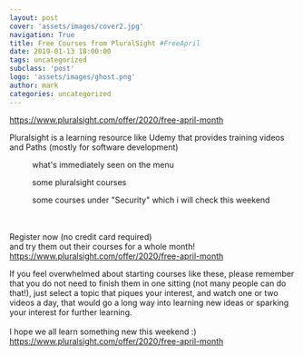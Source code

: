 ```yaml
---
layout: post
cover: 'assets/images/cover2.jpg'
navigation: True
title: Free Courses from PluralSight #FreeApril
date: 2019-01-13 18:00:00
tags: uncategorized
subclass: 'post'
logo: 'assets/images/ghost.png'
author: mark
categories: uncategorized
---
```

<!-- wp:paragraph -->  <p><a href="https://www.pluralsight.com/offer/2020/free-april-month">https://www.pluralsight.com/offer/2020/</a><a href="http://referral.pluralsight.com/mQgi51H">free</a><a href="https://www.pluralsight.com/offer/2020/free-april-month">-april-month</a><br></p>  <!-- /wp:paragraph -->    <!-- wp:paragraph -->  <p>Pluralsight is a learning resource like Udemy that provides training videos and Paths (mostly for software development)</p>  <!-- /wp:paragraph -->    <!-- wp:image {"id":594,"sizeSlug":"large"} -->  <figure class="wp-block-image size-large"><img src="https://markanthonyrosario.com/wp-content/uploads/2020/04/Selection_404.png" alt="" class="wp-image-594"/><figcaption>what's immediately seen on the menu</figcaption></figure>  <!-- /wp:image -->    <!-- wp:image {"id":593,"sizeSlug":"large"} -->  <figure class="wp-block-image size-large"><img src="https://markanthonyrosario.com/wp-content/uploads/2020/04/Selection_405-1024x627.png" alt="" class="wp-image-593"/><figcaption>some pluralsight courses</figcaption></figure>  <!-- /wp:image -->    <!-- wp:image {"id":592,"sizeSlug":"large"} -->  <figure class="wp-block-image size-large"><img src="https://markanthonyrosario.com/wp-content/uploads/2020/04/Selection_406-1024x565.png" alt="" class="wp-image-592"/><figcaption>some courses under "Security" which i will check this weekend</figcaption></figure>  <!-- /wp:image -->    <!-- wp:paragraph -->  <p><br><br>Register now (no credit card required)<br>and try them out their courses for a whole month!<br><a href="https://www.pluralsight.com/offer/2020/free-april-month">https://www.pluralsight.com/offer/2020/</a><a href="http://referral.pluralsight.com/mQgi51H">free</a><a href="https://www.pluralsight.com/offer/2020/free-april-month">-april-month</a></p>  <!-- /wp:paragraph -->    <!-- wp:paragraph -->  <p></p>  <!-- /wp:paragraph -->    <!-- wp:paragraph -->  <p>If you feel overwhelmed about starting courses like these,  please remember that you do not need to finish them in one sitting (not many people can do that!), just select a topic that piques your interest, and watch one or two videos a day, that would go a long way into learning new ideas or sparking your interest for further learning.<br><br>I hope we all learn something new this weekend :)<br><a href="https://www.pluralsight.com/offer/2020/free-april-month">https://www.pluralsight.com/offer/2020/</a><a href="http://referral.pluralsight.com/mQgi51H">free</a><a href="https://www.pluralsight.com/offer/2020/free-april-month">-april-month</a></p>  <!-- /wp:paragraph -->
